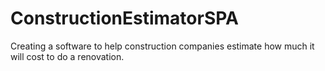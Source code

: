 # ConstructionEstimatorSPA
Creating a software to help construction companies estimate how much it will cost to do a renovation.
